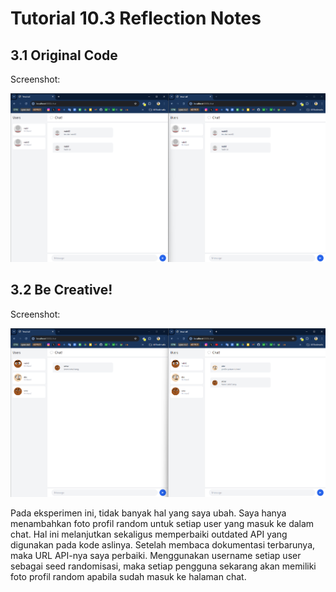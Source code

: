 # Tutorial 10.3 Reflection Notes

## 3.1 Original Code

Screenshot:

![alt text](image.png)

## 3.2 Be Creative!

Screenshot:

![alt text](image-1.png)

Pada eksperimen ini, tidak banyak hal yang saya ubah. Saya hanya menambahkan foto profil random untuk setiap user yang masuk ke dalam chat. Hal ini melanjutkan sekaligus memperbaiki outdated API yang digunakan pada kode aslinya. Setelah membaca dokumentasi terbarunya, maka URL API-nya saya perbaiki. Menggunakan username setiap user sebagai seed randomisasi, maka setiap pengguna sekarang akan memiliki foto profil random apabila sudah masuk ke halaman chat.
